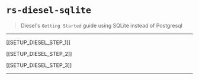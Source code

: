 # `rs-diesel-sqlite`

> Diesel's `Getting Started` guide using SQLite instead of Postgresql

---

[[SETUP_DIESEL_STEP_1]]

[[SETUP_DIESEL_STEP_2]]

[[SETUP_DIESEL_STEP_3]]

---
